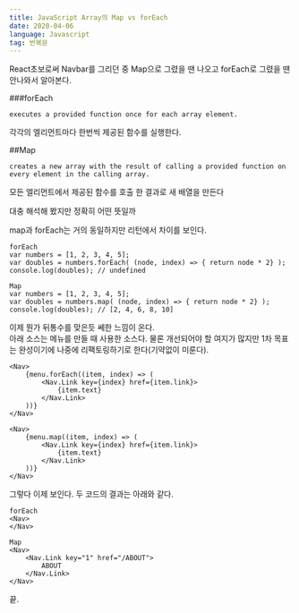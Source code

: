 ```yaml
---
title: JavaScript Array의 Map vs forEach
date: 2020-04-06
language: Javascript
tag: 반복문
---
```

React초보로써 Navbar를 그리던 중 Map으로 그렸을 땐 나오고 forEach로 그렸을 땐 안나와서 알아본다.

###forEach   
```   
executes a provided function once for each array element.   
```   
각각의 엘리먼트마다 한번씩 제공된 함수를 실행한다.   

##Map 
```     
creates a new array with the result of calling a provided function on every element in the calling array.   
```   
모든 엘리먼트에서 제공된 함수를 호출 한 결과로 새 배열을 만든다   

대충 해석해 봤지만 정확히 어떤 뜻일까   

map과 forEach는 거의 동일하지만 리턴에서 차이를 보인다.   

```   
forEach   
var numbers = [1, 2, 3, 4, 5];   
var doubles = numbers.forEach( (node, index) => { return node * 2} );   
console.log(doubles); // undefined   
```   

```   
Map   
var numbers = [1, 2, 3, 4, 5];   
var doubles = numbers.map( (node, index) => { return node * 2} );   
console.log(doubles); // [2, 4, 6, 8, 10]   
```   

이제 뭔가 뒤통수를 맞은듯 쎄한 느낌이 온다.   
아래 소스는 메뉴를 만들 때 사용한 소스다. 물론 개선되어야 할 여지가 많지만 1차 목표는 완성이기에 나중에 리팩토링하기로 한다(기약없이 미룬다).   
```   
<Nav>
    {menu.forEach((item, index) => (
        <Nav.Link key={index} href={item.link}>
            {item.text}
        </Nav.Link>
    ))}
</Nav>
```   

```   
<Nav>
    {menu.map((item, index) => (
        <Nav.Link key={index} href={item.link}>
            {item.text}
        </Nav.Link>
    ))}
</Nav>
```   

그렇다 이제 보인다. 두 코드의 결과는 아래와 같다.   
```   
forEach
<Nav>
</Nav>
```   

```   
Map
<Nav>
    <Nav.Link key="1" href="/ABOUT">
        ABOUT
    </Nav.Link>
</Nav>
```   

끝.